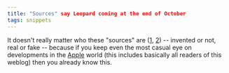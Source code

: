 ```yaml
---
title: "Sources" say Leopard coming at the end of October
tags: snippets
---
```


It doesn't really matter who these "sources" are ([1](http://www.thinksecret.com/news/0710leopardrelease.html), [2](http://www.appleinsider.com/articles/07/10/04/apple_announcements_brewing_for_late_october.html)) -- invented or not, real or fake -- because if you keep even the most casual eye on developments in the [Apple](http://www.wincent.com/knowledge-base/Apple) world (this includes basically all readers of this weblog) then you already know this.
